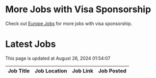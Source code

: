 # More Jobs with Visa Sponsorship

Check out [Europe Jobs](https://github.com/sureshparimi/europejobs#latest-jobs) for more jobs with visa sponsorship.

# Latest Jobs

This page is updated at August 26, 2024 01:54:07

| Job Title | Job Location | Job Link | Job Posted |
| --- | --- | --- | --- |
